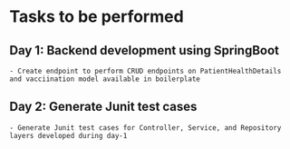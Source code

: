 # Tasks to be performed

## Day 1: Backend development using SpringBoot
	- Create endpoint to perform CRUD endpoints on PatientHealthDetails and vacciination model available in boilerplate

## Day 2: Generate Junit test cases 
	- Generate Junit test cases for Controller, Service, and Repository layers developed during day-1
